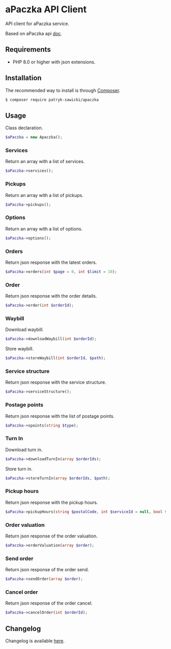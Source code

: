 # aPaczka API Client

API client for aPaczka service.

Based on aPaczka api [doc](https://panel.apaczka.pl/dokumentacja_api_v2.php).

## Requirements

* PHP 8.0 or higher with json extensions.

## Installation

The recommended way to install is through [Composer](http://getcomposer.org).

```bash
$ composer require patryk-sawicki/apaczka
```

## Usage

Class declaration.
```php
$aPaczka = new Apaczka();
```

### Services

Return an array with a list of services.
```php
$aPaczka->services();
```

### Pickups

Return an array with a list of pickups.
```php
$aPaczka->pickups();
```

### Options

Return an array with a list of options.
```php
$aPaczka->options();
```

### Orders

Return json response with the latest orders.
```php
$aPaczka->orders(int $page = 0, int $limit = 10);
```

### Order

Return json response with the order details.
```php
$aPaczka->order(int $orderId);
```

### Waybill

Download waybill.
```php
$aPaczka->downloadWaybill(int $orderId);
```

Store waybill.
```php
$aPaczka->storeWaybill(int $orderId, $path);
```

### Service structure

Return json response with the service structure.
```php
$aPaczka->serviceStructure();
```

### Postage points

Return json response with the list of postage points.
```php
$aPaczka->spoints(string $type);
```

### Turn In

Download turn in.
```php
$aPaczka->downloadTurnIn(array $orderIds);
```

Store turn in.
```php
$aPaczka->storeTurnIn(array $orderIds, $path);
```

### Pickup hours

Return json response with the pickup hours.
```php
$aPaczka->pickupHours(string $postalCode, int $serviceId = null, bool $removeIndex = false);
```

### Order valuation

Return json response of the order valuation.
```php
$aPaczka->orderValuation(array $order);
```

### Send order

Return json response of the order send.
```php
$aPaczka->sendOrder(array $order);
```

### Cancel order

Return json response of the order cancel.
```php
$aPaczka->cancelOrder(int $orderId);
```

## Changelog

Changelog is available [here](CHANGELOG.md).
